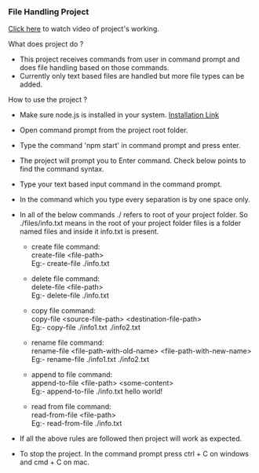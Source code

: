 ### File Handling Project
<a href="https://youtu.be/IUDcyONeaYA">Click here</a> to watch video of project's working.

What does project do ?
- This project receives commands from user in command prompt and does file handling based on those commands.
- Currently only text based files are handled but more file types can be added.

How to use the project ?
- Make sure node.js is installed in your system. <a href="https://nodejs.org/en/download/prebuilt-installer" target="_blank">Installation Link</a>

- Open command prompt from the project root folder.

- Type the command 'npm start' in command prompt and press enter.

- The project will prompt you to Enter command. Check below points to find the command syntax.

- Type your text based input command in the command prompt.

- In the command which you type every separation is by one space only. 

- In all of the below commands ./ refers to root of your project folder. So ./files/info.txt means in the root of your project folder files is a folder named files and inside it info.txt is present.

    - create file command:<br/>
        create-file \<file-path\><br/>
        Eg:- create-file ./info.txt

    - delete file command:<br/>
        delete-file \<file-path\><br/>
        Eg:- delete-file ./info.txt

    - copy file command:<br/>
        copy-file \<source-file-path\> \<destination-file-path\><br/>
        Eg:- copy-file ./info1.txt ./info2.txt

    - rename file command:<br/>
        rename-file \<file-path-with-old-name\> \<file-path-with-new-name\><br/>
        Eg:- rename-file ./info1.txt ./info2.txt 

    - append to file command:<br/>
        append-to-file \<file-path\> \<some-content\><br/>
        Eg:- append-to-file ./info.txt hello world! 
    
    - read from file command:<br/>
        read-from-file \<file-path\><br/>
        Eg:- read-from-file ./info.txt


- If all the above rules are followed then project will work as expected.

- To stop the project. In the command prompt press ctrl + C on windows and cmd + C on mac.

